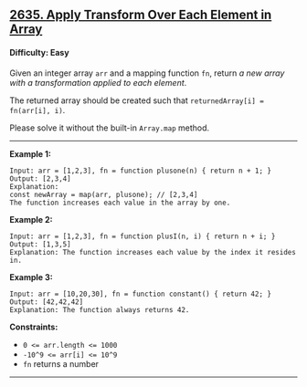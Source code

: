 ## [2635. Apply Transform Over Each Element in Array](https://leetcode.com/problems/apply-transform-over-each-element-in-array)

#### Difficulty: Easy

Given an integer array ```arr``` and a mapping function ```fn```, return _a new array with a transformation applied to each element_.

The returned array should be created such that ```returnedArray[i] = fn(arr[i], i)```.

Please solve it without the built-in ```Array.map``` method.

---

__Example 1:__
```
Input: arr = [1,2,3], fn = function plusone(n) { return n + 1; }
Output: [2,3,4]
Explanation:
const newArray = map(arr, plusone); // [2,3,4]
The function increases each value in the array by one.
```

__Example 2:__
```
Input: arr = [1,2,3], fn = function plusI(n, i) { return n + i; }
Output: [1,3,5]
Explanation: The function increases each value by the index it resides in.
```

__Example 3:__
```
Input: arr = [10,20,30], fn = function constant() { return 42; }
Output: [42,42,42]
Explanation: The function always returns 42.
```

__Constraints:__

- ```0 <= arr.length <= 1000```
- ```-10^9 <= arr[i] <= 10^9```
- ```fn``` returns a number

---

